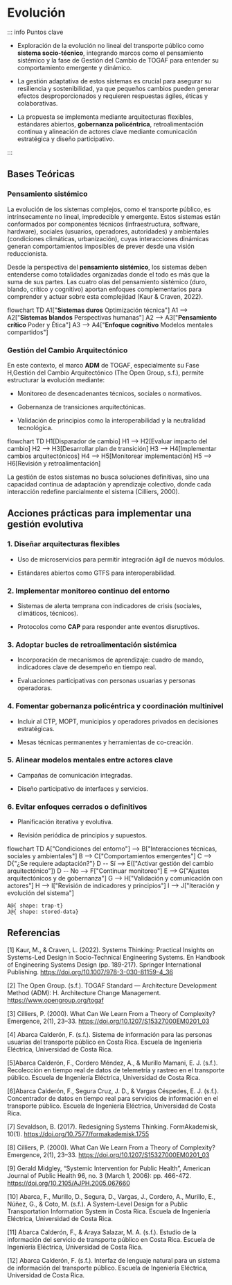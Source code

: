 # Evolución 

::: info Puntos clave

- Exploración de la evolución no lineal del transporte público como **sistema socio-técnico**, integrando marcos como el pensamiento sistémico y la fase de Gestión del Cambio de TOGAF para entender su comportamiento emergente y dinámico.

- La gestión adaptativa de estos sistemas es crucial para asegurar su resiliencia y sostenibilidad, ya que pequeños cambios pueden generar efectos desproporcionados y requieren respuestas ágiles, éticas y colaborativas.

- La propuesta se implementa mediante arquitecturas flexibles, estándares abiertos, **gobernanza policéntrica**, retroalimentación continua y alineación de actores clave mediante comunicación estratégica y diseño participativo.

:::

## Bases Teóricas

### Pensamiento sistémico

La evolución de los sistemas complejos, como el transporte público, es intrínsecamente no lineal, impredecible y emergente. Estos sistemas están conformados por componentes técnicos (infraestructura, software, hardware), sociales (usuarios, operadores, autoridades) y ambientales (condiciones climáticas, urbanización), cuyas interacciones dinámicas generan comportamientos imposibles de prever desde una visión reduccionista.

Desde la perspectiva del **pensamiento sistémico**, los sistemas deben entenderse como totalidades organizadas donde el todo es más que la suma de sus partes. Las cuatro olas del pensamiento sistémico (duro, blando, crítico y cognitivo) aportan enfoques complementarios para comprender y actuar sobre esta complejidad (Kaur & Craven, 2022).

flowchart TD
    A1["**Sistemas duros** 
    Optimización técnica"] 
    A1 --> A2["**Sistemas blandos**
    Perspectivas humanas"]
    A2 --> A3["**Pensamiento crítico**
    Poder y Ética"]
    A3 --> A4["**Enfoque cognitivo**
    Modelos mentales compartidos"]

### Gestión del Cambio Arquitectónico

En este contexto, el marco **ADM** de TOGAF, especialmente su Fase H,Gestión del Cambio Arquitectónico (The Open Group, s.f.), permite estructurar la evolución mediante:

- Monitoreo de desencadenantes técnicos, sociales o normativos.

- Gobernanza de transiciones arquitectónicas.

- Validación de principios como la interoperabilidad y la neutralidad tecnológica.

flowchart TD
    H1[Disparador de cambio] 
    H1 --> H2[Evaluar impacto del cambio]
    H2 --> H3[Desarrollar plan de transición]
    H3 --> H4[Implementar cambios arquitectónicos]
    H4 --> H5[Monitorear implementación]
    H5 --> H6[Revisión y retroalimentación]

La gestión de estos sistemas no busca soluciones definitivas, sino una capacidad continua de adaptación y aprendizaje colectivo, donde cada interacción redefine parcialmente el sistema (Cilliers, 2000).


## Acciones prácticas para implementar una gestión evolutiva

### 1. Diseñar arquitecturas flexibles

- Uso de microservicios para permitir integración ágil de nuevos módulos.

- Estándares abiertos como GTFS para interoperabilidad.

### 2. Implementar monitoreo continuo del entorno

- Sistemas de alerta temprana con indicadores de crisis (sociales, climáticos, técnicos).

- Protocolos como **CAP** para responder ante eventos disruptivos.

### 3. Adoptar bucles de retroalimentación sistémica

- Incorporación de mecanismos de aprendizaje: cuadro de mando, indicadores clave de desempeño en tiempo real.

- Evaluaciones participativas con personas usuarias y personas operadoras.

### 4. Fomentar gobernanza policéntrica y coordinación multinivel

- Incluir al CTP, MOPT, municipios y operadores privados en decisiones estratégicas.

- Mesas técnicas permanentes y herramientas de co-creación.

### 5. Alinear modelos mentales entre actores clave

- Campañas de comunicación integradas.

- Diseño participativo de interfaces y servicios.

### 6. Evitar enfoques cerrados o definitivos

- Planificación iterativa y evolutiva.

- Revisión periódica de principios y supuestos.

flowchart TD
    A["Condiciones del entorno"] --> B["Interacciones técnicas, sociales y ambientales"]
    B --> C["Comportamientos emergentes"]
    C --> D{"¿Se requiere adaptación?"}
    D -- Sí --> E(["Activar gestión del cambio arquitectónico"])
    D -- No --> F["Continuar monitoreo"]
    E --> G["Ajustes arquitectónicos y de gobernanza"]
    G --> H["Validación y comunicación con actores"]
    H --> I["Revisión de indicadores y principios"]
    I --> J["Iteración y evolución del sistema"]

    A@{ shape: trap-t}
    J@{ shape: stored-data}

## Referencias

[1] Kaur, M., & Craven, L. (2022). Systems Thinking: Practical Insights on Systems-Led Design in Socio-Technical Engineering Systems. En Handbook of Engineering Systems Design (pp. 189-217). Springer International Publishing. https://doi.org/10.1007/978-3-030-81159-4_36

[2] The Open Group. (s.f.). TOGAF Standard — Architecture Development Method (ADM): H. Architecture Change Management. https://www.opengroup.org/togaf

[3] Cilliers, P. (2000). What Can We Learn From a Theory of Complexity? Emergence, 2(1), 23–33. https://doi.org/10.1207/S15327000EM0201_03

[4] Abarca Calderón, F. (s.f.). Sistema de información para las personas usuarias del transporte público en Costa Rica. Escuela de Ingeniería Eléctrica, Universidad de Costa Rica.

[5]Abarca Calderón, F., Cordero Méndez, A., & Murillo Mamani, E. J. (s.f.). Recolección en tiempo real de datos de telemetría y rastreo en el transporte público. Escuela de Ingeniería Eléctrica, Universidad de Costa Rica.

[6]Abarca Calderón, F., Segura Cruz, J. D., & Vargas Céspedes, E. J. (s.f.). Concentrador de datos en tiempo real para servicios de información en el transporte público. Escuela de Ingeniería Eléctrica, Universidad de Costa Rica.

[7] Sevaldson, B. (2017). Redesigning Systems Thinking. FormAkademisk, 10(1). https://doi.org/10.7577/formakademisk.1755

[8] Cilliers, P. (2000). What Can We Learn From a Theory of Complexity? Emergence, 2(1), 23–33. https://doi.org/10.1207/S15327000EM0201_03

[9] Gerald Midgley, “Systemic Intervention for Public Health”, American Journal of Public Health 96, no. 3 (March 1, 2006): pp. 466-472. https://doi.org/10.2105/AJPH.2005.067660

[10] Abarca, F., Murillo, D., Segura, D., Vargas, J., Cordero, A., Murillo, E., Núñez, G., & Coto, M. (s.f.). A System-Level Design for a Public Transportation Information System in Costa Rica. Escuela de Ingeniería Eléctrica, Universidad de Costa Rica.

[11] Abarca Calderón, F., & Araya Salazar, M. A. (s.f.). Estudio de la información del servicio de transporte público en Costa Rica. Escuela de Ingeniería Eléctrica, Universidad de Costa Rica.

[12] Abarca Calderón, F. (s.f.). Interfaz de lenguaje natural para un sistema de información del transporte público. Escuela de Ingeniería Eléctrica, Universidad de Costa Rica.


